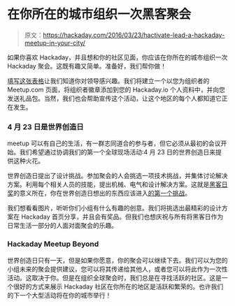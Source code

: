 # 在你所在的城市组织一次黑客聚会

> 原文：<https://hackaday.com/2016/03/23/hactivate-lead-a-hackaday-meetup-in-your-city/>

如果你喜欢 Hackaday，并且想和你的社区见面，你应该在你所在的城市组织一次 Hackaday 聚会。这既有趣又简单。准备好，我们帮你做！

[填写这张表格](http://goo.gl/forms/89aylo2kwq)让我们知道你对领导感兴趣。我们将建立一个以您为组织者的 Meetup.com 页面，将组织者徽章添加到您的 Hackaday.io 个人资料中，并向您发送礼品包。当然，我们也会帮助宣传这个活动，让这个地区的每个人都知道它正在发生。

### 4 月 23 日是世界创造日

meetup 可以有自己的生活，有一群志同道合的参与者，但它必须从最初的会议开始。我们希望通过协调我们的第一个全球现场活动:4 月 23 日的世界创造日来提供这种火花。

世界创造日提出了设计挑战。参加聚会的人会挑选一项技术挑战，并集体讨论解决方案。利用每个相关人员的技能，提出机械、电气和设计解决方案。这就是[黑客日奖](https://hackaday.io/prize)的意义所在，你在世界创造日想出的东西应该进入[的第一个挑战](https://hackaday.io/prize/details#one)。

我们想看看图片，听听你们小组有什么有趣的创意。我们将挑选出最精彩的设计方案在 Hackaday 首页分享，并且会有奖品。但我们也想庆祝与所有将黑客日作为日常生活一部分的人面对面聚会的乐趣。

### Hackaday Meetup Beyond

世界创造日只有一天，但是如果你愿意，你的聚会可以继续下去。我们可以为您的小组未来的聚会提供建议，您可以将其传递给其他人，或者您可以将此作为一次性活动。这取决于你。但是在组织全球聚会时，我们总是在寻找活跃的社区。这是一个很好的方式来展示 Hackaday 社区在你所在的地区是活跃和繁荣的。也许我们的下一个大型活动将在你的城市举行！